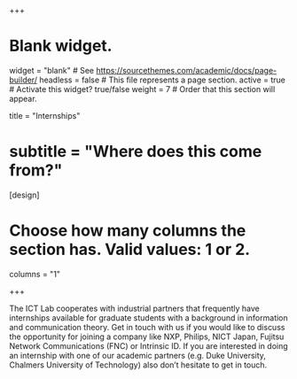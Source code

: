 +++
# Blank widget.
widget = "blank"  # See https://sourcethemes.com/academic/docs/page-builder/
headless = false  # This file represents a page section.
active = true  # Activate this widget? true/false
weight = 7  # Order that this section will appear.

title = "Internships"
# subtitle = "Where does this come from?"

[design]
  # Choose how many columns the section has. Valid values: 1 or 2.
  columns = "1"

+++

The ICT Lab cooperates with industrial partners that frequently have internships available for graduate students with a background in information and communication theory. Get in touch with us if you would like to discuss the opportunity for joining a company like NXP, Philips, NICT Japan, Fujitsu Network Communications (FNC) or Intrinsic ID. If you are interested in doing an internship with one of our academic partners (e.g. Duke University, Chalmers University of Technology) also don’t hesitate to get in touch.
